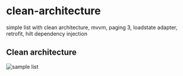 # clean-architecture
simple list with clean architecture, mvvm, paging 3, loadstate adapter, retrofit, hilt dependency injection

Clean architecture
-----------------
![sample list](https://github.com/kharozim/clean-architecture/blob/main/assets/list-pagination.gif)

    